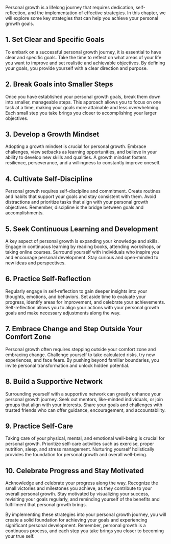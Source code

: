 
Personal growth is a lifelong journey that requires dedication, self-reflection, and the implementation of effective strategies. In this chapter, we will explore some key strategies that can help you achieve your personal growth goals.

1\. Set Clear and Specific Goals
-------------------------------

To embark on a successful personal growth journey, it is essential to have clear and specific goals. Take the time to reflect on what areas of your life you want to improve and set realistic and achievable objectives. By defining your goals, you provide yourself with a clear direction and purpose.

2\. Break Goals into Smaller Steps
---------------------------------

Once you have established your personal growth goals, break them down into smaller, manageable steps. This approach allows you to focus on one task at a time, making your goals more attainable and less overwhelming. Each small step you take brings you closer to accomplishing your larger objectives.

3\. Develop a Growth Mindset
---------------------------

Adopting a growth mindset is crucial for personal growth. Embrace challenges, view setbacks as learning opportunities, and believe in your ability to develop new skills and qualities. A growth mindset fosters resilience, perseverance, and a willingness to constantly improve oneself.

4\. Cultivate Self-Discipline
----------------------------

Personal growth requires self-discipline and commitment. Create routines and habits that support your goals and stay consistent with them. Avoid distractions and prioritize tasks that align with your personal growth objectives. Remember, discipline is the bridge between goals and accomplishments.

5\. Seek Continuous Learning and Development
-------------------------------------------

A key aspect of personal growth is expanding your knowledge and skills. Engage in continuous learning by reading books, attending workshops, or taking online courses. Surround yourself with individuals who inspire you and encourage personal development. Stay curious and open-minded to new ideas and perspectives.

6\. Practice Self-Reflection
---------------------------

Regularly engage in self-reflection to gain deeper insights into your thoughts, emotions, and behaviors. Set aside time to evaluate your progress, identify areas for improvement, and celebrate your achievements. Self-reflection allows you to align your actions with your personal growth goals and make necessary adjustments along the way.

7\. Embrace Change and Step Outside Your Comfort Zone
----------------------------------------------------

Personal growth often requires stepping outside your comfort zone and embracing change. Challenge yourself to take calculated risks, try new experiences, and face fears. By pushing beyond familiar boundaries, you invite personal transformation and unlock hidden potential.

8\. Build a Supportive Network
-----------------------------

Surrounding yourself with a supportive network can greatly enhance your personal growth journey. Seek out mentors, like-minded individuals, or join groups that align with your interests. Share your goals and challenges with trusted friends who can offer guidance, encouragement, and accountability.

9\. Practice Self-Care
---------------------

Taking care of your physical, mental, and emotional well-being is crucial for personal growth. Prioritize self-care activities such as exercise, proper nutrition, sleep, and stress management. Nurturing yourself holistically provides the foundation for personal growth and overall well-being.

10\. Celebrate Progress and Stay Motivated
-----------------------------------------

Acknowledge and celebrate your progress along the way. Recognize the small victories and milestones you achieve, as they contribute to your overall personal growth. Stay motivated by visualizing your success, revisiting your goals regularly, and reminding yourself of the benefits and fulfillment that personal growth brings.

By implementing these strategies into your personal growth journey, you will create a solid foundation for achieving your goals and experiencing significant personal development. Remember, personal growth is a continuous process, and each step you take brings you closer to becoming your true self.
